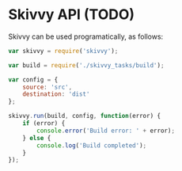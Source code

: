 # Skivvy API (TODO)

Skivvy can be used programatically, as follows:

```javascript
var skivvy = require('skivvy');

var build = require('./skivvy_tasks/build');

var config = {
	source: 'src',
	destination: 'dist'
};

skivvy.run(build, config, function(error) {
	if (error) {
		console.error('Build error: ' + error);
	} else {
		console.log('Build completed');
	}
});
```
